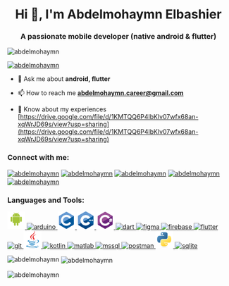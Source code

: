 <h1 align="center">Hi 👋, I'm Abdelmohaymn Elbashier</h1>
<h3 align="center">A passionate mobile developer (native android & flutter)</h3>

<p align="left"> <img src="https://komarev.com/ghpvc/?username=abdelmohaymn&label=Profile%20views&color=0e75b6&style=flat" alt="abdelmohaymn" /> </p>

<p align="left"> <a href="https://github.com/ryo-ma/github-profile-trophy"><img src="https://github-profile-trophy.vercel.app/?username=abdelmohaymn" alt="abdelmohaymn" /></a> </p>

- 💬 Ask me about **android, flutter**

- 📫 How to reach me **abdelmohaymn.career@gmail.com**

- 📄 Know about my experiences [https://drive.google.com/file/d/1KMTQQ6P4lbKlv07wfx68an-xqWrJD69s/view?usp=sharing](https://drive.google.com/file/d/1KMTQQ6P4lbKlv07wfx68an-xqWrJD69s/view?usp=sharing)

<h3 align="left">Connect with me:</h3>
<p align="left">
<a href="https://linkedin.com/in/abdelmohaymn" target="blank"><img align="center" src="https://raw.githubusercontent.com/rahuldkjain/github-profile-readme-generator/master/src/images/icons/Social/linked-in-alt.svg" alt="abdelmohaymn" height="30" width="40" /></a>
<a href="https://www.codechef.com/users/abdelmohaymn" target="blank"><img align="center" src="https://cdn.jsdelivr.net/npm/simple-icons@3.1.0/icons/codechef.svg" alt="abdelmohaymn" height="30" width="40" /></a>
<a href="https://www.hackerrank.com/abdelmohaymn" target="blank"><img align="center" src="https://raw.githubusercontent.com/rahuldkjain/github-profile-readme-generator/master/src/images/icons/Social/hackerrank.svg" alt="abdelmohaymn" height="30" width="40" /></a>
<a href="https://codeforces.com/profile/abdelmohaymn" target="blank"><img align="center" src="https://raw.githubusercontent.com/rahuldkjain/github-profile-readme-generator/master/src/images/icons/Social/codeforces.svg" alt="abdelmohaymn" height="30" width="40" /></a>
<a href="https://www.leetcode.com/abdelmohaymn" target="blank"><img align="center" src="https://raw.githubusercontent.com/rahuldkjain/github-profile-readme-generator/master/src/images/icons/Social/leet-code.svg" alt="abdelmohaymn" height="30" width="40" /></a>
</p>

<h3 align="left">Languages and Tools:</h3>
<p align="left"> <a href="https://developer.android.com" target="_blank" rel="noreferrer"> <img src="https://raw.githubusercontent.com/devicons/devicon/master/icons/android/android-original-wordmark.svg" alt="android" width="40" height="40"/> </a> <a href="https://www.arduino.cc/" target="_blank" rel="noreferrer"> <img src="https://cdn.worldvectorlogo.com/logos/arduino-1.svg" alt="arduino" width="40" height="40"/> </a> <a href="https://www.cprogramming.com/" target="_blank" rel="noreferrer"> <img src="https://raw.githubusercontent.com/devicons/devicon/master/icons/c/c-original.svg" alt="c" width="40" height="40"/> </a> <a href="https://www.w3schools.com/cpp/" target="_blank" rel="noreferrer"> <img src="https://raw.githubusercontent.com/devicons/devicon/master/icons/cplusplus/cplusplus-original.svg" alt="cplusplus" width="40" height="40"/> </a> <a href="https://www.w3schools.com/cs/" target="_blank" rel="noreferrer"> <img src="https://raw.githubusercontent.com/devicons/devicon/master/icons/csharp/csharp-original.svg" alt="csharp" width="40" height="40"/> </a> <a href="https://dart.dev" target="_blank" rel="noreferrer"> <img src="https://www.vectorlogo.zone/logos/dartlang/dartlang-icon.svg" alt="dart" width="40" height="40"/> </a> <a href="https://www.figma.com/" target="_blank" rel="noreferrer"> <img src="https://www.vectorlogo.zone/logos/figma/figma-icon.svg" alt="figma" width="40" height="40"/> </a> <a href="https://firebase.google.com/" target="_blank" rel="noreferrer"> <img src="https://www.vectorlogo.zone/logos/firebase/firebase-icon.svg" alt="firebase" width="40" height="40"/> </a> <a href="https://flutter.dev" target="_blank" rel="noreferrer"> <img src="https://www.vectorlogo.zone/logos/flutterio/flutterio-icon.svg" alt="flutter" width="40" height="40"/> </a> <a href="https://git-scm.com/" target="_blank" rel="noreferrer"> <img src="https://www.vectorlogo.zone/logos/git-scm/git-scm-icon.svg" alt="git" width="40" height="40"/> </a> <a href="https://www.java.com" target="_blank" rel="noreferrer"> <img src="https://raw.githubusercontent.com/devicons/devicon/master/icons/java/java-original.svg" alt="java" width="40" height="40"/> </a> <a href="https://kotlinlang.org" target="_blank" rel="noreferrer"> <img src="https://www.vectorlogo.zone/logos/kotlinlang/kotlinlang-icon.svg" alt="kotlin" width="40" height="40"/> </a> <a href="https://www.mathworks.com/" target="_blank" rel="noreferrer"> <img src="https://upload.wikimedia.org/wikipedia/commons/2/21/Matlab_Logo.png" alt="matlab" width="40" height="40"/> </a> <a href="https://www.microsoft.com/en-us/sql-server" target="_blank" rel="noreferrer"> <img src="https://www.svgrepo.com/show/303229/microsoft-sql-server-logo.svg" alt="mssql" width="40" height="40"/> </a> <a href="https://postman.com" target="_blank" rel="noreferrer"> <img src="https://www.vectorlogo.zone/logos/getpostman/getpostman-icon.svg" alt="postman" width="40" height="40"/> </a> <a href="https://www.python.org" target="_blank" rel="noreferrer"> <img src="https://raw.githubusercontent.com/devicons/devicon/master/icons/python/python-original.svg" alt="python" width="40" height="40"/> </a> <a href="https://www.sqlite.org/" target="_blank" rel="noreferrer"> <img src="https://www.vectorlogo.zone/logos/sqlite/sqlite-icon.svg" alt="sqlite" width="40" height="40"/> </a> </p>

<p><img align="left" src="https://github-readme-stats.vercel.app/api/top-langs?username=abdelmohaymn&show_icons=true&locale=en&layout=compact" alt="abdelmohaymn" /></p>

<p>&nbsp;<img align="center" src="https://github-readme-stats.vercel.app/api?username=abdelmohaymn&show_icons=true&locale=en" alt="abdelmohaymn" /></p>

<p><img align="center" src="https://github-readme-streak-stats.herokuapp.com/?user=abdelmohaymn&" alt="abdelmohaymn" /></p>
